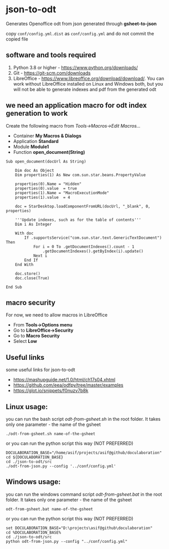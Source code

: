 # json-to-odt

Generates Openoffice odt from json generated through **gsheet-to-json**

copy ```conf/config.yml.dist``` as ```conf/config.yml``` and do not commit the copied file

## software and tools required

1.  Python 3.8 or higher - <https://www.python.org/downloads/>
2.  Git -  <https://git-scm.com/downloads>
3.  LibreOffice - <https://www.libreoffice.org/download/download/>. You can work without LibreOffice installed on Linux and Windows both, but you will not be able to generate indexes and pdf from the generated odt

## we need an application macro for odt index generation to work
Create the following macro from *Tools->Macros->Edit Macros...*

* Container **My Macros & Dialogs**
* Application **Standard**
* Module **Module1**
* Function **open_document(String)**

```
Sub open_document(docUrl As String)

	Dim doc As Object
	Dim properties(1) As New com.sun.star.beans.PropertyValue

	properties(0).Name = "Hidden"
	properties(0).value  = true
	properties(1).Name = "MacroExecutionMode"
	properties(1).value  = 4

	doc = StarDesktop.loadComponentFromURL(docUrl, "_blank", 0, properties)

	'''Update indexes, such as for the table of contents'''
	Dim i As Integer

    With doc
        If .supportsService("com.sun.star.text.GenericTextDocument") Then
            For i = 0 To .getDocumentIndexes().count - 1
                .getDocumentIndexes().getByIndex(i).update()
            Next i
        End If
    End With

	doc.store()
	doc.close(True)

End Sub
```

## macro security
For now, we need to allow macros in LibreOffice
* From **Tools->Options menu**
* Go to **LibreOffice->Security**
* Go to **Macro Security**
* Select **Low**

## Useful links
some useful links for json-to-odt
* https://mashupguide.net/1.0/html/ch17s04.xhtml
* https://github.com/eea/odfpy/tree/master/examples
* https://glot.io/snippets/f0nuzv7b8k

## Linux usage:
you can run the bash script *odt-from-gsheet.sh* in the root folder. It takes only one parameter - the name of the gsheet

```./odt-from-gsheet.sh name-of-the-gsheet```

or you can run the python script this way (NOT PREFERRED)
```
DOCULABORATION_BASE="/home/asif/projects/asif@github/doculaboration"
cd ${DOCULABORATION_BASE}
cd ./json-to-odt/src
./odt-from-json.py --config '../conf/config.yml'
```

## Windows usage:
you can run the windows command script *odt-from-gsheet.bat* in the root folder. It takes only one parameter - the name of the gsheet

```odt-from-gsheet.bat name-of-the-gsheet```

or you can run the python script this way (NOT PREFERRED)
```
set DOCULABORATION_BASE="D:\projects\asif@github\doculaboration"
cd %DOCULABORATION_BASE%
cd ./json-to-odt/src
python odt-from-json.py --config "../conf/config.yml"
```
